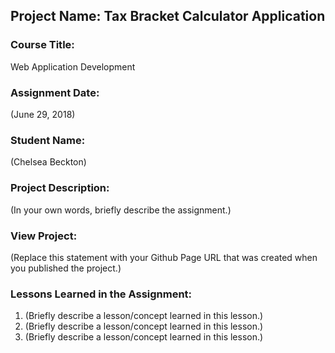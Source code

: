 ## Project Name:  Tax Bracket Calculator Application

### Course Title:
Web Application Development

### Assignment Date:  
(June 29, 2018)

### Student Name:  
(Chelsea Beckton)

### Project Description:
(In your own words, briefly describe the assignment.)

### View Project:
(Replace this statement with your Github Page URL that was created when you 
 published the project.)

### Lessons Learned in the Assignment:
1. (Briefly describe a lesson/concept learned in this lesson.)
2. (Briefly describe a lesson/concept learned in this lesson.)
3. (Briefly describe a lesson/concept learned in this lesson.)


